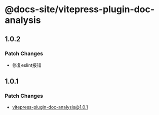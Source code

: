 # @docs-site/vitepress-plugin-doc-analysis

## 1.0.2

### Patch Changes

- 修复eslint报错

## 1.0.1

### Patch Changes

- vitepress-plugin-doc-analysis@1.0.1
